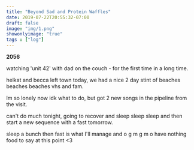 ```yaml
---
title: "Beyond Sad and Protein Waffles"
date: 2019-07-22T20:55:32-07:00
draft: false
image: "img/1.png"
showonlyimage: "true"
tags : ["log"]
---
```


**2056**

watching 'unit 42' with dad on the couch  - for the first time in a long time.

helkat and becca left town today, we had a nice 2 day stint of beaches beaches beaches vhs and fam.

Im so lonely now idk what to do, but got 2 new songs in the pipeline from the visit.

can't do much tonight, going to recover and sleep sleep sleep and then start a new sequence with a fast tomorrow.

sleep a bunch then fast is what I'll manage and o g m g m o have nothing food to say at this point <3
